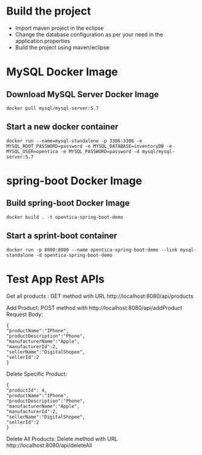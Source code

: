 # Build the project
- Import maven project in the eclipse
- Change the database configuration as per your need in the application.properties
- Build the project using maven/eclipse

# MySQL Docker Image

## Download MySQL Server Docker Image 
```
docker pull mysql/mysql-server:5.7
```

## Start a new docker container
```
docker run --name=mysql-standalone -p 3306:3306 -e MYSQL_ROOT_PASSWORD=password -e MYSQL_DATABASE=inventoryDB -e MYSQL_USER=opentica -e MYSQL_PASSWORD=password -d mysql/mysql-server:5.7
```
# spring-boot Docker Image

## Build spring-boot Docker Image

```
docker build . -t opentica-spring-boot-demo
```

## Start a sprint-boot container 
```
docker run -p 8080:8080 --name opentica-spring-boot-demo --link mysql-standalone -d opentica-spring-boot-demo
```



# Test App Rest APIs

Get all products : GET method wtih URL http://localhost:8080/api/products

Add Product: POST method with http://localhost:8080/api/addProduct
Request Body:
```
{
"productName":"IPhone",
"productDescription":"Phone",
"manufacturerName":"Apple",
"manufacturerId":2,
"sellerName":"DigitalShopee",
"sellerId":2
}
```
Delete Specific Product:
```
{
"productId": 4,
"productName":"IPhone",
"productDescription":"Phone",
"manufacturerName":"Apple",
"manufacturerId":2,
"sellerName":"DigitalShopee",
"sellerId":2
}
```

Delete All Products: Delete method with URL http://localhost:8080/api/deleteAll
